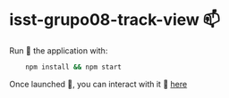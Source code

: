 # isst-grupo08-track-view :mailbox:

Run :runner: the application with:

```bash
    npm install && npm start
```

Once launched :rocket:, you can interact with it :arrows_counterclockwise: [here](http://localhost:3000)
